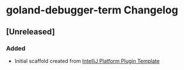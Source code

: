 <!-- Keep a Changelog guide -> https://keepachangelog.com -->

# goland-debugger-term Changelog

## [Unreleased]
### Added
- Initial scaffold created from [IntelliJ Platform Plugin Template](https://github.com/JetBrains/intellij-platform-plugin-template)
